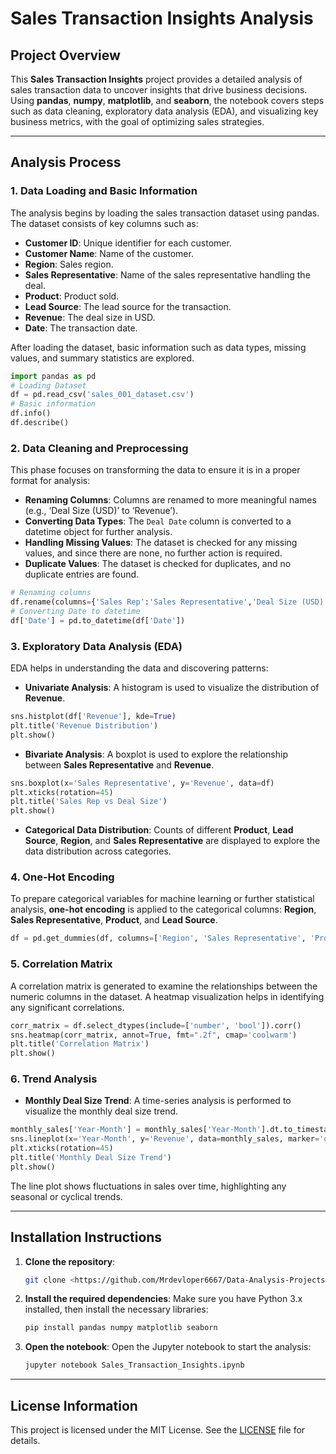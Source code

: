 
# Sales Transaction Insights Analysis

## Project Overview
This **Sales Transaction Insights** project provides a detailed analysis of sales transaction data to uncover insights that drive business decisions. Using **pandas**, **numpy**, **matplotlib**, and **seaborn**, the notebook covers steps such as data cleaning, exploratory data analysis (EDA), and visualizing key business metrics, with the goal of optimizing sales strategies.

---

## Analysis Process

### **1. Data Loading and Basic Information**
The analysis begins by loading the sales transaction dataset using pandas. The dataset consists of key columns such as:
- **Customer ID**: Unique identifier for each customer.
- **Customer Name**: Name of the customer.
- **Region**: Sales region.
- **Sales Representative**: Name of the sales representative handling the deal.
- **Product**: Product sold.
- **Lead Source**: The lead source for the transaction.
- **Revenue**: The deal size in USD.
- **Date**: The transaction date.

After loading the dataset, basic information such as data types, missing values, and summary statistics are explored.

```python
import pandas as pd
# Loading Dataset
df = pd.read_csv('sales_001_dataset.csv')
# Basic information
df.info()
df.describe()
```

### **2. Data Cleaning and Preprocessing**
This phase focuses on transforming the data to ensure it is in a proper format for analysis:
- **Renaming Columns**: Columns are renamed to more meaningful names (e.g., ‘Deal Size (USD)’ to ‘Revenue’).
- **Converting Data Types**: The `Deal Date` column is converted to a datetime object for further analysis.
- **Handling Missing Values**: The dataset is checked for any missing values, and since there are none, no further action is required.
- **Duplicate Values**: The dataset is checked for duplicates, and no duplicate entries are found.

```python
# Renaming columns
df.rename(columns={'Sales Rep':'Sales Representative','Deal Size (USD)' : 'Revenue', 'Deal Date' : 'Date'}, inplace=True)
# Converting Date to datetime
df['Date'] = pd.to_datetime(df['Date'])
```

### **3. Exploratory Data Analysis (EDA)**
EDA helps in understanding the data and discovering patterns:
- **Univariate Analysis**: A histogram is used to visualize the distribution of **Revenue**.

```python
sns.histplot(df['Revenue'], kde=True)
plt.title('Revenue Distribution')
plt.show()
```

- **Bivariate Analysis**: A boxplot is used to explore the relationship between **Sales Representative** and **Revenue**.

```python
sns.boxplot(x='Sales Representative', y='Revenue', data=df)
plt.xticks(rotation=45)
plt.title('Sales Rep vs Deal Size')
plt.show()
```

- **Categorical Data Distribution**: Counts of different **Product**, **Lead Source**, **Region**, and **Sales Representative** are displayed to explore the data distribution across categories.

### **4. One-Hot Encoding**
To prepare categorical variables for machine learning or further statistical analysis, **one-hot encoding** is applied to the categorical columns: **Region**, **Sales Representative**, **Product**, and **Lead Source**.

```python
df = pd.get_dummies(df, columns=['Region', 'Sales Representative', 'Product', 'Lead Source'])
```

### **5. Correlation Matrix**
A correlation matrix is generated to examine the relationships between the numeric columns in the dataset. A heatmap visualization helps in identifying any significant correlations.

```python
corr_matrix = df.select_dtypes(include=['number', 'bool']).corr()
sns.heatmap(corr_matrix, annot=True, fmt=".2f", cmap='coolwarm')
plt.title('Correlation Matrix')
plt.show()
```

### **6. Trend Analysis**
- **Monthly Deal Size Trend**: A time-series analysis is performed to visualize the monthly deal size trend.

```python
monthly_sales['Year-Month'] = monthly_sales['Year-Month'].dt.to_timestamp()
sns.lineplot(x='Year-Month', y='Revenue', data=monthly_sales, marker='o')
plt.xticks(rotation=45)
plt.title('Monthly Deal Size Trend')
plt.show()
```

The line plot shows fluctuations in sales over time, highlighting any seasonal or cyclical trends.

---

## Installation Instructions

1. **Clone the repository**:
   ```bash
   git clone <https://github.com/Mrdevloper6667/Data-Analysis-Projects/tree/main/Global_Sales_Deals>
   ```

2. **Install the required dependencies**:
   Make sure you have Python 3.x installed, then install the necessary libraries:
   ```bash
   pip install pandas numpy matplotlib seaborn
   ```

3. **Open the notebook**:
   Open the Jupyter notebook to start the analysis:
   ```bash
   jupyter notebook Sales_Transaction_Insights.ipynb
   ```

---

## License Information
This project is licensed under the MIT License. See the [LICENSE](LICENSE) file for details.
